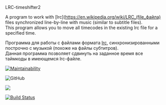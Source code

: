 LRC-timeshifter2

A program to work with [lrc](https://en.wikipedia.org/wiki/LRC_(file_файла) files synchronized line-by-line with music (similar to subtitle files).  
This program allows you to move all timecodes in the existing lrc file for a specified time. 

Программа для работы с файлами формата [lrc](https://ru.wikipedia.org/wiki/LRC_(формат_файла)), синхронизированными построчно с музыкой (похоже на файлы субтитров).  
Данная программа позволяет сдвинуть на заданное время все таймкоды в имеющемся lrc-файле.

[![Maintainability](https://api.codeclimate.com/v1/badges/6c293f2c177f5bbf24d8/maintainability)](https://codeclimate.com/github/bo712/LRC-timeshifter2/maintainability)

![GitHub](https://img.shields.io/github/license/mashape/apistatus.svg?style=popout)

[![](https://jitpack.io/v/bo712/LRC-timeshifter2.svg)](https://jitpack.io/#bo712/LRC-timeshifter2)

[![Build Status](https://travis-ci.org/bo712/LRC-timeshifter2.svg?branch=master)](https://travis-ci.org/bo712/LRC-timeshifter2)
